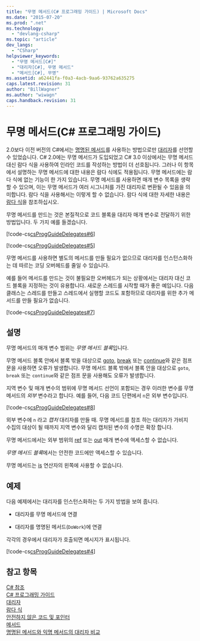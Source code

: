 ```yaml
---
title: "무명 메서드(C# 프로그래밍 가이드) | Microsoft Docs"
ms.date: "2015-07-20"
ms.prod: ".net"
ms.technology: 
  - "devlang-csharp"
ms.topic: "article"
dev_langs: 
  - "CSharp"
helpviewer_keywords: 
  - "무명 메서드[C#]"
  - "대리자[C#], 무명 메서드"
  - "메서드[C#], 무명"
ms.assetid: a62441fa-f0a3-4acb-9aa6-93762a635275
caps.latest.revision: 31
author: "BillWagner"
ms.author: "wiwagn"
caps.handback.revision: 31
---
```

# 무명 메서드(C# 프로그래밍 가이드)
2.0보다 이전 버전의 C\#에서는 [명명된 메서드](../../../csharp/programming-guide/delegates/delegates-with-named-vs-anonymous-methods.md)를 사용하는 방법으로만 [대리자](../../../csharp/language-reference/keywords/delegate.md)를 선언할 수 있었습니다.  C\# 2.0에는 무명 메서드가 도입되었고 C\# 3.0 이상에서는 무명 메서드 대신 람다 식을 사용하여 인라인 코드를 작성하는 방법이 더 선호됩니다.  그러나 이 항목에서 설명하는 무명 메서드에 대한 내용은 람다 식에도 적용됩니다.  무명 메서드에는 람다 식에 없는 기능이 한 가지 있습니다.  무명 메서드를 사용하면 매개 변수 목록을 생략할 수 있으며,  이는 무명 메서드가 여러 시그니처를 가진 대리자로 변환될 수 있음을 의미합니다.  람다 식을 사용해서는 이렇게 할 수 없습니다.  람다 식에 대한 자세한 내용은 [람다 식](../../../csharp/programming-guide/statements-expressions-operators/lambda-expressions.md)을 참조하십시오.  
  
 무명 메서드를 만드는 것은 본질적으로 코드 블록을 대리자 매개 변수로 전달하기 위한 방법입니다.  두 가지 예를 들겠습니다.  
  
 [!code-cs[csProgGuideDelegates#6](../../../csharp/programming-guide/delegates/codesnippet/csharp/csrefDelegates/Delegates.cs#6)]  
  
 [!code-cs[csProgGuideDelegates#5](../../../csharp/programming-guide/delegates/codesnippet/csharp/csrefDelegates/Delegates.cs#5)]  
  
 무명 메서드를 사용하면 별도의 메서드를 만들 필요가 없으므로 대리자를 인스턴스화하는 데 따르는 코딩 오버헤드를 줄일 수 있습니다.  
  
 예를 들어 메서드를 만드는 것이 불필요한 오버헤드가 되는 상황에서는 대리자 대신 코드 블록을 지정하는 것이 유용합니다.  새로운 스레드를 시작할 때가 좋은 예입니다.  다음 클래스는 스레드를 만들고 스레드에서 실행할 코드도 포함하므로 대리자를 위한 추가 메서드를 만들 필요가 없습니다.  
  
 [!code-cs[csProgGuideDelegates#7](../../../csharp/programming-guide/delegates/codesnippet/csharp/csrefDelegates/Delegates.cs#7)]  
  
## 설명  
 무명 메서드의 매개 변수 범위는 *무명 메서드 블록*입니다.  
  
 무명 메서드 블록 안에서 블록 밖을 대상으로 [goto](../../../csharp/language-reference/keywords/goto.md), [break](../../../csharp/language-reference/keywords/break.md) 또는 [continue](../../../csharp/language-reference/keywords/continue.md)와 같은 점프 문을 사용하면 오류가 발생합니다.  무명 메서드 블록 밖에서 블록 안을 대상으로 `goto`, `break` 또는 `continue`와 같은 점프 문을 사용해도 오류가 발생합니다.  
  
 지역 변수 및 매개 변수의 범위에 무명 메서드 선언이 포함되는 경우 이러한 변수를 무명 메서드의 *외부* 변수라고 합니다.  예를 들어, 다음 코드 단편에서 `n`은 외부 변수입니다.  
  
 [!code-cs[csProgGuideDelegates#8](../../../csharp/programming-guide/delegates/codesnippet/csharp/csrefDelegates/Delegates.cs#8)]  
  
 외부 변수에 `n` 라고  *캡처* 대리자를 만들 때.  무명 메서드를 참조 하는 대리자가 가비지 수집의 대상이 될 때까지 지역 변수와 달리 캡처된 변수의 수명은 확장 합니다.  
  
 무명 메서드에서는 외부 범위의 [ref](../../../csharp/language-reference/keywords/ref.md) 또는 [out](../../../csharp/language-reference/keywords/out.md) 매개 변수에 액세스할 수 없습니다.  
  
 *무명 메서드 블록*에서는 안전한 코드에만 액세스할 수 있습니다.  
  
 무명 메서드는 [is](../../../csharp/language-reference/keywords/is.md) 연산자의 왼쪽에 사용할 수 없습니다.  
  
## 예제  
 다음 예제에서는 대리자를 인스턴스화하는 두 가지 방법을 보여 줍니다.  
  
-   대리자를 무명 메서드에 연결  
  
-   대리자를 명명된 메서드\(`DoWork`\)에 연결  
  
 각각의 경우에서 대리자가 호출되면 메시지가 표시됩니다.  
  
 [!code-cs[csProgGuideDelegates#4](../../../csharp/programming-guide/delegates/codesnippet/csharp/csrefDelegates/Delegates.cs#4)]  
  
## 참고 항목  
 [C\# 참조](../../../csharp/language-reference/index.md)   
 [C\# 프로그래밍 가이드](../../../csharp/programming-guide/index.md)   
 [대리자](../../../csharp/programming-guide/delegates/index.md)   
 [람다 식](../../../csharp/programming-guide/statements-expressions-operators/lambda-expressions.md)   
 [안전하지 않은 코드 및 포인터](../../../csharp/programming-guide/unsafe-code-pointers/index.md)   
 [메서드](../../../csharp/programming-guide/classes-and-structs/methods.md)   
 [명명된 메서드와 익명 메서드의 대리자 비교](../../../csharp/programming-guide/delegates/delegates-with-named-vs-anonymous-methods.md)